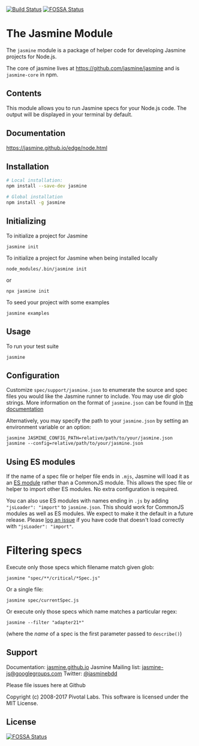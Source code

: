 [![Build Status](https://circleci.com/gh/jasmine/jasmine-npm.svg?style=shield)](https://circleci.com/gh/jasmine/jasmine-npm)
[![FOSSA Status](https://app.fossa.io/api/projects/git%2Bgithub.com%2Fjasmine%2Fjasmine-npm.svg?type=shield)](https://app.fossa.io/projects/git%2Bgithub.com%2Fjasmine%2Fjasmine-npm?ref=badge_shield)

# The Jasmine Module

The `jasmine` module is a package of helper code for developing Jasmine projects for Node.js. 

The core of jasmine lives at https://github.com/jasmine/jasmine and is `jasmine-core` in npm.

## Contents

This module allows you to run Jasmine specs for your Node.js code. The output will be displayed in your terminal by default.

## Documentation

https://jasmine.github.io/edge/node.html

## Installation
```sh
# Local installation:
npm install --save-dev jasmine

# Global installation
npm install -g jasmine
```

## Initializing

To initialize a project for Jasmine

`jasmine init`

To initialize a project for Jasmine when being installed locally

`node_modules/.bin/jasmine init`

or

`npx jasmine init`

To seed your project with some examples

`jasmine examples`

## Usage

To run your test suite

`jasmine`

## Configuration

Customize `spec/support/jasmine.json` to enumerate the source and spec files you would like the Jasmine runner to include.
You may use dir glob strings.
More information on the format of `jasmine.json` can be found in [the documentation](http://jasmine.github.io/edge/node.html#section-Configuration)

Alternatively, you may specify the path to your `jasmine.json` by setting an environment variable or an option:

```shell
jasmine JASMINE_CONFIG_PATH=relative/path/to/your/jasmine.json
jasmine --config=relative/path/to/your/jasmine.json
```

## Using ES modules

If the name of a spec file or helper file ends in `.mjs`, Jasmine will load it
as an [ES module](https://nodejs.org/docs/latest-v13.x/api/esm.html) rather 
than a CommonJS module. This allows the spec file or helper to import other 
ES modules. No extra configuration is required.

You can also use ES modules with names ending in `.js` by adding 
`"jsLoader": "import"` to `jasmine.json`. This should work for CommonJS modules
as well as ES modules. We expect to make it the default in a future release.
Please [log an issue](https://github.com/jasmine/jasmine-npm/issues) if you have
code that doesn't load correctly with `"jsLoader": "import"`.


# Filtering specs

Execute only those specs which filename match given glob:

```shell
jasmine "spec/**/critical/*Spec.js"
```

Or a single file:

```shell
jasmine spec/currentSpec.js
```

Or execute only those specs which name matches a particular regex:

```shell
jasmine --filter "adapter21*"
```

(where the *name* of a spec is the first parameter passed to `describe()`)


## Support

Documentation: [jasmine.github.io](https://jasmine.github.io)
Jasmine Mailing list: [jasmine-js@googlegroups.com](mailto:jasmine-js@googlegroups.com)
Twitter: [@jasminebdd](http://twitter.com/jasminebdd)

Please file issues here at Github

Copyright (c) 2008-2017 Pivotal Labs. This software is licensed under the MIT License.


## License
[![FOSSA Status](https://app.fossa.io/api/projects/git%2Bgithub.com%2Fjasmine%2Fjasmine-npm.svg?type=large)](https://app.fossa.io/projects/git%2Bgithub.com%2Fjasmine%2Fjasmine-npm?ref=badge_large)
